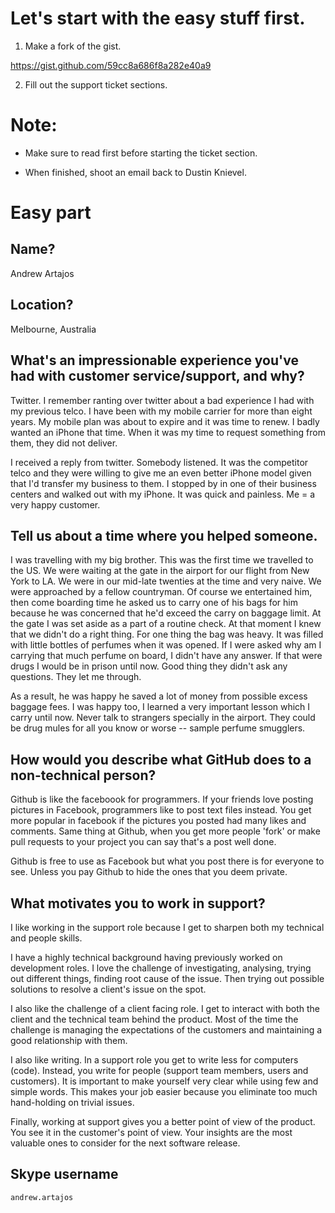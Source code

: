 # Let's start with the easy stuff first.

1) Make a fork of the gist.

https://gist.github.com/59cc8a686f8a282e40a9

2) Fill out the support ticket sections.

# Note:

* Make sure to read first before starting the ticket section.

* When finished, shoot an email back to Dustin Knievel.

# Easy part

## Name?

Andrew Artajos

## Location? 

Melbourne, Australia

## What's an impressionable experience you've had with customer service/support, and why?

Twitter. I remember ranting over twitter about a bad experience I had with my previous telco. I have been with my mobile carrier for more than eight years. My mobile plan was about to expire and it was time to renew. I badly wanted an iPhone that time. When it was my time to request something from them, they did not deliver. 

I received a reply from twitter. Somebody listened. It was the competitor telco and they were willing to give me an even better iPhone model given that I'd transfer my business to them. I stopped by in one of their business centers and walked out with my iPhone. It was quick and painless. Me = a very happy customer. 

## Tell us about a time where you helped someone.

I was travelling with my big brother. This was the first time we travelled to the US. We were waiting at the gate in the airport for our flight from New York to LA.  We were in our mid-late twenties at the time and very naive. We were approached by a fellow countryman. Of course we entertained him, then come boarding time he asked us to carry one of his bags for him because he was concerned that he'd exceed the carry on baggage limit. At the gate I was set aside as a part of a routine check. At that moment I knew that we didn't do a right thing. For one thing the bag was heavy. It was filled with little bottles of perfumes when it was opened. If I were asked why am I carrying that much perfume on board, I didn't have any answer. If that were drugs I would be in prison until now. Good thing they didn't ask any questions. They let me through.

As a result, he was happy he saved a lot of money from possible excess baggage fees. I was happy too, I learned 
 a very important lesson which I carry until now. Never talk to strangers specially in the airport. They could be drug mules for all you know or worse -- sample perfume smugglers. 

## How would you describe what GitHub does to a non-technical person? 	

Github is like the faceboook for programmers. If your friends love posting pictures in Facebook, programmers like to post text files instead. You get more popular in facebook if the pictures you posted had many likes and comments. Same thing at Github, when you get more people 'fork' or make pull requests to your project you can say that's a post well done. 

Github is free to use as Facebook but what you post there is for everyone to see. Unless you pay Github to hide the ones that you deem private.

## What motivates you to work in support?

I like working in the support role because I get to sharpen both my technical and people skills.

I have a highly technical background having previously worked on development roles. I love the challenge of investigating, analysing, trying out different things, finding root cause of the issue. Then trying out possible solutions to resolve a client's issue on the spot. 

I also like the challenge of a client facing role. I get to interact with both the client and the technical team behind the product. Most of the time the challenge is managing the expectations of the customers and maintaining a good relationship with them.

I also like writing. In a support role you get to write less for computers (code). Instead, you write for people (support team members, users and customers). It is important to make yourself very clear while using few and simple words. This makes your job easier because you eliminate too much hand-holding on trivial issues.

Finally, working at support gives you a better point of view of the product.  You see it in the customer's point of view. Your insights are the most valuable ones to consider for the next software release.

## Skype username

`andrew.artajos`